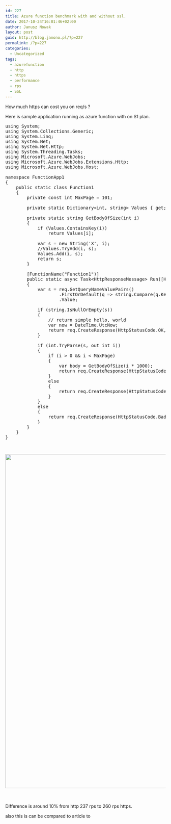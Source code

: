 ```yaml
---
id: 227
title: Azure function benchmark with and without ssl.
date: 2017-10-24T16:01:46+02:00
author: Janusz Nowak
layout: post
guid: http://blog.janono.pl/?p=227
permalink: /?p=227
categories:
  - Uncategorized
tags:
  - azurefunction
  - http
  - https
  - performance
  - rps
  - SSL
---
```

How much https can cost you on req/s ?

Here is sample application running as azure function with on S1 plan.

<pre class="EnlighterJSRAW" data-enlighter-language="csharp">using System;
using System.Collections.Generic;
using System.Linq;
using System.Net;
using System.Net.Http;
using System.Threading.Tasks;
using Microsoft.Azure.WebJobs;
using Microsoft.Azure.WebJobs.Extensions.Http;
using Microsoft.Azure.WebJobs.Host;

namespace FunctionApp1
{
    public static class Function1
    {        
        private const int MaxPage = 101;

        private static Dictionary&lt;int, string&gt; Values { get; set; } = new Dictionary&lt;int, string&gt;();

        private static string GetBodyOfSize(int i)
        {
            if (Values.ContainsKey(i))
                return Values[i];

            var s = new String('X', i);
            //Values.TryAdd(i, s);
            Values.Add(i, s);
            return s;
        }

        [FunctionName("Function1")]
        public static async Task&lt;HttpResponseMessage&gt; Run([HttpTrigger(AuthorizationLevel.Anonymous, "get", "post", Route = null)]HttpRequestMessage req, TraceWriter log)
        {
            var s = req.GetQueryNameValuePairs()
                    .FirstOrDefault(q =&gt; string.Compare(q.Key, "s", true) == 0)
                    .Value;

            if (string.IsNullOrEmpty(s))
            {
                // return simple hello, world
                var now = DateTime.UtcNow;
                return req.CreateResponse(HttpStatusCode.OK, $"Hello World, from ASP.NET Core and Net Core 2.0! {now.ToString("yyyy-MM-dd HH:mm:ss.FFF")}");
            }

            if (int.TryParse(s, out int i))
            {
                if (i &gt; 0 && i &lt; MaxPage)
                {
                    var body = GetBodyOfSize(i * 1000);
                    return req.CreateResponse(HttpStatusCode.OK, body);
                }
                else
                {
                    return req.CreateResponse(HttpStatusCode.BadRequest, $"Size must be an integer between 1 and {MaxPage}");
                }
            }
            else
            {
                return req.CreateResponse(HttpStatusCode.BadRequest, $"Size must be an integer between 1 and {MaxPage}");
            }
        }
    }
}
</pre>

&nbsp;

<img class="alignnone size-full wp-image-229" src="/wp-content/uploads/2017/10/ssl-vs-no-ssl-s1-fun-app.png" alt="" width="1763" height="1048" srcset="/wp-content/uploads/2017/10/ssl-vs-no-ssl-s1-fun-app.png 1763w, /wp-content/uploads/2017/10/ssl-vs-no-ssl-s1-fun-app-300x178.png 300w, /wp-content/uploads/2017/10/ssl-vs-no-ssl-s1-fun-app-768x457.png 768w, /wp-content/uploads/2017/10/ssl-vs-no-ssl-s1-fun-app-1024x609.png 1024w" sizes="(max-width: 1763px) 100vw, 1763px" /> 

&nbsp;

Difference is around 10% from http 237 rps to 260 rps https.

also this is can be compared to article to

&nbsp;